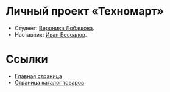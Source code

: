 # Личный проект «Техномарт»

* Студент: [Вероника Лобашова](https://up.htmlacademy.ru/htmlcss/31/user/1778291).
* Наставник: [Иван Бессалов](https://htmlacademy.ru/profile/lvov).

# Ссылки

* [Главная страница](file:///C:/Users/lobas/Documents/htmlacademy/1778291-technomart-31/index.html)
* [Страница каталог товаров](file:///C:/Users/lobas/Documents/htmlacademy/1778291-technomart-31/catalog.html)
